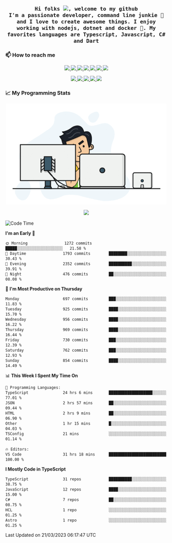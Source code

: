 <h3 align="center">
  <samp>
  Hi folks <img src="https://user-images.githubusercontent.com/42378118/110234147-e3259600-7f4e-11eb-95be-0c4047144dea.gif" width="25">, welcome to my github
  <br/>
  I'm a passionate developer, command line junkie 🧬 and I love to create awesome things. I enjoy working with nodejs, dotnet and docker 🐳. My favorites languages are Typescript, Javascript, C# and Dart
  </samp>
</h3>

### 📫 How to reach me

<p align="center">
 <a href="https://buster95.github.io">
  <img src="https://img.shields.io/badge/buster95-%23206A5D.svg?&style=flat" />
 </a>

 <a href="https://www.linkedin.com/in/walter-corrales">
  <img src="https://img.shields.io/badge/Linkedin-%230077B5.svg?&style=flat&logo=linkedin&logoColor=white" />
 </a>

 <a href="mailto:corraleswalter@live.com">
  <img src="https://img.shields.io/badge/Microsoft-%23F65314.svg?&style=flat&logo=Microsoft" />
 </a>

 <a href="https://join.skype.com/invite/sHS1s5NqCXhJ">
  <img src="https://img.shields.io/badge/Skype-%2300AFF0.svg?&style=flat&logo=skype&logoColor=white" />
 </a>

 <a href="mailto:walter.r.corrales@gmail.com">
  <img src="https://img.shields.io/badge/Gmail-%23C14438.svg?&style=flat&logo=Gmail&logoColor=white" />
 </a>

 <a href="https://wa.me/50585154220">
  <img src="https://img.shields.io/badge/Whatsapp-%2300BFA5.svg?&style=flat&logo=Whatsapp&logoColor=white" />
 </a>

 <a href="https://t.me/KingBuster95">
  <img src="https://img.shields.io/badge/Telegram-%230088cc.svg?&style=flat&logo=Telegram&logoColor=white" />
 </a>
</p>

<p align="center">
  <a href="https://buster95.github.io">
    <img src="https://badges.pufler.dev/visits/buster95/buster95?style=flat&color=green&logo=github">
  </a>
  <a href="https://buster95.github.io">
    <img src="https://badges.pufler.dev/years/buster95?style=flat&color=green&logo=github">
  </a>
  <a href="https://buster95.github.io">
    <img src="https://badges.pufler.dev/repos/buster95?style=flat&color=green&logo=github">
  </a>
  <a href="https://buster95.github.io">
    <img src="https://badges.pufler.dev/gists/buster95?style=flat&color=green&logo=github">
  </a>
  <a href="https://buster95.github.io">
    <img src="https://badges.pufler.dev/commits/monthly/buster95?style=flat&color=green&logo=github">
  </a>
</p>

### 📈 My Programming Stats

<p align="center">
 <img src="https://github.com/buster95/buster95/blob/master/assets/coder.gif" alt="Coder GIF" style="max-width:500px">
</p>

<p align = "center">
  <img src="https://github-readme-stats.vercel.app/api?username=buster95&count_private=true&show_icons=true&theme=tokyonight&line_height=30&hide_border=true">
</p>

<!--START_SECTION:waka-->
![Code Time](http://img.shields.io/badge/Code%20Time-2%2C549%20hrs%2036%20mins-blue)

**I'm an Early 🐤** 

```text
🌞 Morning                1272 commits        █████░░░░░░░░░░░░░░░░░░░░   21.58 % 
🌆 Daytime                1793 commits        ████████░░░░░░░░░░░░░░░░░   30.43 % 
🌃 Evening                2352 commits        ██████████░░░░░░░░░░░░░░░   39.91 % 
🌙 Night                  476 commits         ██░░░░░░░░░░░░░░░░░░░░░░░   08.08 % 
```
📅 **I'm Most Productive on Thursday** 

```text
Monday                   697 commits         ███░░░░░░░░░░░░░░░░░░░░░░   11.83 % 
Tuesday                  925 commits         ████░░░░░░░░░░░░░░░░░░░░░   15.70 % 
Wednesday                956 commits         ████░░░░░░░░░░░░░░░░░░░░░   16.22 % 
Thursday                 969 commits         ████░░░░░░░░░░░░░░░░░░░░░   16.44 % 
Friday                   730 commits         ███░░░░░░░░░░░░░░░░░░░░░░   12.39 % 
Saturday                 762 commits         ███░░░░░░░░░░░░░░░░░░░░░░   12.93 % 
Sunday                   854 commits         ████░░░░░░░░░░░░░░░░░░░░░   14.49 % 
```


📊 **This Week I Spent My Time On** 

```text
💬 Programming Languages: 
TypeScript               24 hrs 6 mins       ███████████████████░░░░░░   77.01 % 
JSON                     2 hrs 57 mins       ██░░░░░░░░░░░░░░░░░░░░░░░   09.44 % 
HTML                     2 hrs 9 mins        ██░░░░░░░░░░░░░░░░░░░░░░░   06.90 % 
Other                    1 hr 15 mins        █░░░░░░░░░░░░░░░░░░░░░░░░   04.03 % 
TSConfig                 21 mins             ░░░░░░░░░░░░░░░░░░░░░░░░░   01.14 % 

🔥 Editors: 
VS Code                  31 hrs 18 mins      █████████████████████████   100.00 % 
```

**I Mostly Code in TypeScript** 

```text
TypeScript               31 repos            ██████████░░░░░░░░░░░░░░░   38.75 % 
JavaScript               12 repos            ████░░░░░░░░░░░░░░░░░░░░░   15.00 % 
C#                       7 repos             ██░░░░░░░░░░░░░░░░░░░░░░░   08.75 % 
HCL                      1 repo              ░░░░░░░░░░░░░░░░░░░░░░░░░   01.25 % 
Astro                    1 repo              ░░░░░░░░░░░░░░░░░░░░░░░░░   01.25 % 
```




 Last Updated on 21/03/2023 06:17:47 UTC
<!--END_SECTION:waka-->
